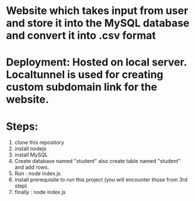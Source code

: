 # Website which takes input from user and store it into the MySQL database and convert it into .csv format

# Deployment: Hosted on local server. Localtunnel is used for creating custom subdomain link for the website.

# Steps:

1. clone this repository 
2. install nodejs
3. install MySQL 
4. Create database named "student" also create table named "student" and add rows.
5. Run : node index.js
6. install prerequisite to run this project (you will encounter those from 3rd step)
7. finally : node index.js  

